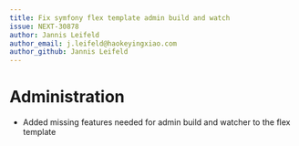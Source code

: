 ```yaml
---
title: Fix symfony flex template admin build and watch
issue: NEXT-30878
author: Jannis Leifeld
author_email: j.leifeld@haokeyingxiao.com
author_github: Jannis Leifeld
---
```

# Administration
* Added missing features needed for admin build and watcher to the flex template
